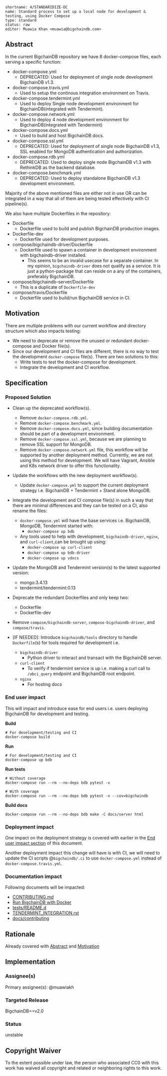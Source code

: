 ```
shortname: 4/STANDARIDIZE-DC
name: Standard process to set up a local node for development & testing, using Docker Compose
type: standard
status: raw
editor: Muawia Khan <muawia@bigchaindb.com>
```


## Abstract
In the current BigchainDB repository we have 8 docker-compose files, each serving a specific function:

- docker-compose.yml
  - DEPRECATED: Used for deployment of single node development BigchainDB v1.3.
- docker-compose.travis.yml
  - Used to setup the continous integration environment on Travis.
- docker-compose.tendermint.yml
  - Used to deploy Single node development environment for BigchainDB(integrated with Tendermint).
- docker-compose.network.yml
  - Used to deploy 4 node development environment for BigchainDB(integrated with Tendermint)
- docker-compose.docs.yml
  - Used to build and host BigchainDB docs.
- docker-compose.ssl.yml
  - DEPRECATED: Used for deployment of single node BigchainDB v1.3, SSL enabled for MongoDB authentication and authorization.
- docker-compose.rdb.yml
  - DEPRECATED: Used to deploy single node BigchainDB v1.3 with RethinkDB as the backend database.
- docker-compose.benchmark.yml
  - DEPRECATED: Used to deploy standalone BigchainDB v1.3 development environment.


Majority of the above mentioned files are either not in use OR can be integrated in a way that all of them are being tested effectively with CI pipeline(s).

We also have multiple Dockerfiles in the repository:

- Dockerfile
  - Dockerfile used to build and publish BigchainDB production images.
- Dockerfile-dev
  - Dockerfile used for development purposes.
- compose/bigchaindb-driver/Dockerfile
  - Dockerfile used to spawn a container in development environment with bigchaindb-driver installed.
    - This seems to be an invalid usecase for a separate container. In my opinion, `bigchaindb-driver` does not qualify as a service. It is just a python-package that can reside on a any of the containers, preferably BigchainDB.
- compose/bigchaindb-server/Dockerfile
  - This is a duplicate of `Dockerfile-dev`
- compose/travis/Dockerfile
  - Dockerfile used to build/run BigchainDB service in CI.

## Motivation
There are multiple problems with our current workflow and directory structure which also impacts testing:

- We need to deprecate or remove the unused or redundant docker-compose and Docker file(s).
- Since our development and CI files are different, there is no way to test the development `docker-compose` file(s). There are two solutions to this:
  - Write tests to test the docker-compose for development.
  - Integrate the development and CI workflow.


## Specification

### Proposed Solution

- Clean up the deprecated workflow(s).
  - Remove `docker-compose.rdb.yml`.
  - Remove `docker-compose.benchmark.yml`.
  - Remove `docker-compose.docs.yml`, since building documentation should be part of a development environment.
  - Remove `docker-compose.ssl.yml`, because we are planning to remove SSL support for MongoDB.
  - Remove `docker-compose.network.yml` file, this workflow will be supported by another deployment method. Currently, we are not using this method for development. We will have Vagrant, Ansible and K8s network driver to offer this functionality.

- Update the workflows with the new deployment workflow(s).
  - Update `docker-compose.yml` to support the current deployment strategy i.e. BigchainDB + Tendermint + Stand alone MongoDB.
- Integrate the development and CI compose file(s) in such a way that there are minimal differences and they can be tested on a CI, also rename the files:
  - `docker-compose.yml` will have the base services i.e.
  BigchainDB, MongoDB, Tendermint started with:
    - `docker-compose up bdb`
  - Any tools used to help with development, `bigchaindb-driver`, `nginx`, and `curl-client`,can be brought up using:
    - `docker-compose up curl-client`
    - `docker-compose up bdb-driver`
    - `docker-compose up vdocs`

- Update the MongoDB and Tendermint version(s) to the latest supported version:

  - mongo:3.4.13
  - tendermint/tendermint:0.13

- Deprecate the redundant Dockerfiles and only keep two:
  - Dockerfile
  - Dockerfile-dev

- Remove `compose/bigchaindb-server`, `compose-bigchaindb-driver`, and `compose/travis`.

- [IF NEEDED]: Introduce `bigchaindb/tools` directory to handle `Dockerfile`(s) for tools required for development i.e.
  - `bigchaindb-driver`
    - Python driver to interact and transact with the BigchainDB server.
  - `curl-client`
    - To verify if tendermint service is up i.e. making a curl call to `/abci_query` endpoint and BigchainDB root endpoint.
  - `nginx`
    - For hosting docs


### End user impact
This will impact and introduce ease for end users i.e. users deploying BigchainDB for development and testing.

**Build**

```
# For development/testing and CI
docker-compose build
```

**Run**

```
# For development/testing and CI
docker-compose up bdb
```

**Run tests**
```
# Without coverage
docker-compose run --rm --no-deps bdb pytest -v

# With coverage
docker-compose run --rm --no-deps bdb pytest -v --cov=bigchaindb
```

**Build docs**
```
docker-compose run --rm --no-deps bdb make -C docs/server html
```


### Deployment impact
One impact on the deployment strategy is covered with earlier in the [End user impact section](#end-user-impact) of this document.

Another deployment impact this change will have is with CI, we will need to update the CI scripts @`bigchaindb/.ci` to use `docker-compose.yml` instead of `docker-compose.travis.yml`.


### Documentation impact
Following documents will be impacted:

- [CONTRIBUTING.md](https://github.com/bigchaindb/bigchaindb/blob/tendermint/CONTRIBUTING.md)
- [Run BigchainDB with Docker](https://docs.bigchaindb.com/projects/server/en/tendermint/appendices/run-with-docker.html)
- [tests/README.d](https://github.com/bigchaindb/bigchaindb/blob/tendermint/tests/README.md)
- [TENDERMINT_INTEGRATION.rst](https://github.com/bigchaindb/bigchaindb/blob/tendermint/TENDERMINT_INTEGRATION.rst)
- [docs/contributing](https://github.com/bigchaindb/bigchaindb/pull/2119)


## Rationale
Already covered with [Abstract](#abstract) and [Motivation](#motivation)


## Implementation


### Assignee(s)
Primary assignee(s): @muawiakh


### Targeted Release
BigchainDB==v2.0


### Status
unstable


## Copyright Waiver
To the extent possible under law, the person who associated CC0 with this work has waived all copyright and related or neighboring rights to this work.

